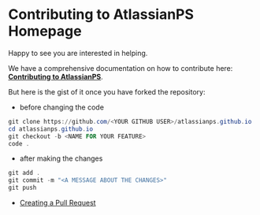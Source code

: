 # Contributing to AtlassianPS Homepage

Happy to see you are interested in helping.

We have a comprehensive documentation on how to contribute here: **[Contributing to AtlassianPS](https://atlassianps.org/docs/contributing/)**.

But here is the gist of it once you have forked the repository:

* before changing the code  
```powershell
git clone https://github.com/<YOUR GITHUB USER>/atlassianps.github.io
cd atlassianps.github.io
git checkout -b <NAME FOR YOUR FEATURE>
code .
```

* after making the changes  
```powershell
git add .
git commit -m "<A MESSAGE ABOUT THE CHANGES>"
git push
```

* [Creating a Pull Request](https://help.github.com/articles/creating-a-pull-request/)
